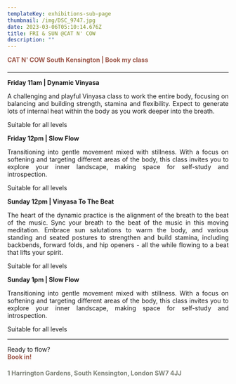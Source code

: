 ```yaml
---
templateKey: exhibitions-sub-page
thumbnail: /img/DSC_9747.jpg
date: 2023-03-06T05:10:14.676Z
title: FRI & SUN @CAT N' COW
description: ""
---
```


<div style="text-align: justify;">

<a href="https://catncow.com/book/" style="display: block; text-decoration: none; margin-bottom: 20px;">
  <strong style="color:#9C5648;">CAT N' COW South Kensington | Book my class</strong>
</a>

---

**Friday 11am | Dynamic Vinyasa**

A challenging and playful Vinyasa class to work the entire body, focusing on balancing and building strength, stamina and flexibility. Expect to generate lots of internal heat within the body as you work deeper into the breath.

Suitable for all levels

**Friday 12pm | Slow Flow**

Transitioning into gentle movement mixed with stillness. With a focus on softening and targeting different areas of the body, this class invites you to explore your inner landscape, making space for self-study and introspection.

Suitable for all levels

**Sunday 12pm | Vinyasa To The Beat**

The heart of the dynamic practice is the alignment of the breath to the beat of the music. Sync your breath to the beat of the music in this moving meditation. Embrace sun salutations to warm the body, and various standing and seated postures to strengthen and build stamina, including backbends, forward folds, and hip openers - all the while flowing to a beat that lifts your spirit. 

Suitable for all levels

**Sunday 1pm | Slow Flow**

Transitioning into gentle movement mixed with stillness. With a focus on softening and targeting different areas of the body, this class invites you to explore your inner landscape, making space for self-study and introspection.

Suitable for all levels

---

Ready to flow? <a href="https://catncow.com/book/" style="display: block; text-decoration: none; margin-bottom: 20px;">
  <strong style="color:#9C5648;">Book in!</strong>
</a>

<a href="https://www.google.com/maps?client=firefox-b-d&sca_esv=2dacf5db398f8a2d&uact=5&gs_lp=Egxnd3Mtd2l6LXNlcnAiC2NhdGNvdyB5b2dhMgsQABiABBiRAhiKBTIHEAAYgAQYCjIHEAAYgAQYCjIHEAAYgAQYCjIHEAAYgAQYCjIHEAAYgAQYCjIHEAAYgAQYCjIHEAAYgAQYCjIHEAAYgAQYCjIHEAAYgAQYCkjfEFCLAlijEHAAeAKQAQCYAcYBoAG3BKoBAzEuM7gBA8gBAPgBAZgCBaAC6QTCAgQQABhHwgIQEC4YgAQYxwEYChiOBRivAcICCxAuGIAEGMcBGK8BwgIFEAAY7wXCAggQABiABBiiBJgDAIgGAZAGCJIHBTIuMi4xoAf0Ig&um=1&ie=UTF-8&fb=1&gl=uk&sa=X&geocode=KRGKbq1gBXZIMaaCWz8ruR7-&daddr=1+Harrington+Gardens,+South+Kensington,+London+SW7+4JJ" style="display: block; text-decoration: none; margin-bottom: 20px;">
  <strong style="color:#7E8378;">1 Harrington Gardens, South Kensington, London SW7 4JJ</strong>
</a>


</div>